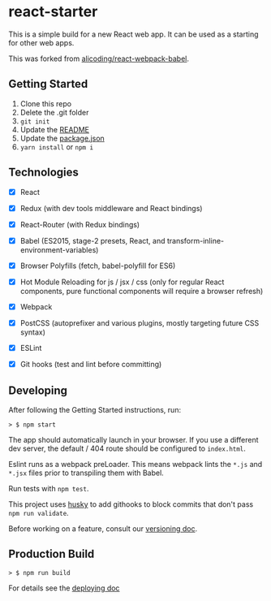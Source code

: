 # react-starter
This is a simple build for a new React web app. It can be used as a starting for other web apps.

This was forked from [alicoding/react-webpack-babel](https://github.com/alicoding/react-webpack-babel). 

## Getting Started

1. Clone this repo
2. Delete the .git folder
3. `git init`
4. Update the [README](./README.md)
5. Update the [package.json](./package.json)
6. `yarn install` or `npm i`

## Technologies

- [x] React
- [x] Redux (with dev tools middleware and React bindings)
- [x] React-Router (with Redux bindings)
- [x] Babel (ES2015, stage-2 presets, React, and transform-inline-environment-variables)
- [x] Browser Polyfills (fetch, babel-polyfill for ES6)
- [x] Hot Module Reloading for js / jsx / css (only for regular React components, pure functional components will require a browser refresh)
- [x] Webpack
- [x] PostCSS (autoprefixer and various plugins, mostly targeting future CSS syntax)
- [x] ESLint
- [x] Git hooks (test and lint before committing)


## Developing

After following the Getting Started instructions, run:

```
> $ npm start
```


The app should automatically launch in your browser. If you use a different dev server,
the default / 404 route should be configured to `index.html`.

Eslint runs as a webpack preLoader. This means webpack lints the `*.js` and `*.jsx`
files prior to transpiling them with Babel.

Run tests with `npm test`.

This project uses [husky](https://www.npmjs.com/package/husky) to add githooks to block
commits that don't pass `npm run validate`.

Before working on a feature, consult our [versioning doc](./docs/versioning.md).

## Production Build

```
> $ npm run build
```

For details see the [deploying doc](./docs/deploying.md)
